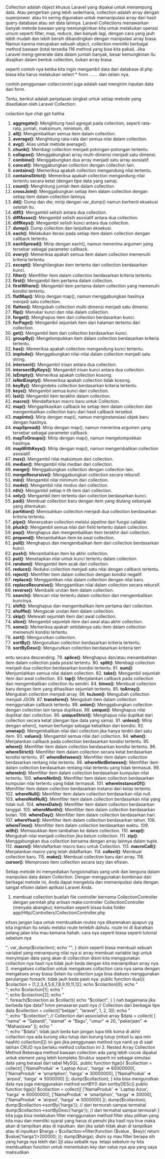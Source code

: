 Collection adalah object khusus Laravel yang dipakai untuk menampung data. Atau pengertian
yang lebih sederhana, collection adalah array dengan superpower. atau  Ini sering digunakan untuk memanipulasi array dari hasil query database atau set data lainnya. Laravel Collections menawarkan banyak metode bawaan yang memungkinkan kita untuk melakukan operasi umum seperti filter, map, reduce, dan banyak lagi, dengan cara yang jauh lebih mudah dan lebih bersih dibandingkan dengan manipulasi array biasa.
Namun karena merupakan sebuah object, collection
memiliki berbagai method bawaan (total tersedia 116 method yang bisa kita pakai). Jika Laravel
meng-generate data dalam jumlah banyak, besar kemungkinan itu disajikan dalam bentuk
collection, bukan array biasa. 

seperti contoh nya ketika kita ingin mengambil data dari database  di php biasa kita harus melakukan select * from ....... dan selain nya.

contoh penggunaan collaccionini juga adalah saat mengirim inputan data dari form. 

Tentu, berikut adalah penjelasan singkat untuk setiap metode yang disediakan oleh Laravel Collection:

colaction bye chat gpt hahha 
1. **aggregate()**: Menghitung hasil agregat pada collection, seperti rata-rata, jumlah, maksimum, minimum, dll.
2. **all()**: Mengembalikan semua item dalam collection.
3. **average()**: Menghitung rata-rata dari semua nilai dalam collection.
4. **avg()**: Alias untuk metode average().
5. **chunk()**: Membagi collection menjadi potongan-potongan tertentu.
6. **collapse()**: Menggabungkan array multi-dimensi menjadi satu dimensi.
7. **combine()**: Menggabungkan dua array menjadi satu array asosiatif.
8. **concat()**: Menggabungkan collection dengan collection lain.
9. **contains()**: Memeriksa apakah collection mengandung nilai tertentu.
10. **containsStrict()**: Memeriksa apakah collection mengandung nilai tertentu secara ketat (dengan tipe data yang sama).
11. **count()**: Menghitung jumlah item dalam collection.
12. **crossJoin()**: Menggabungkan setiap item dalam collection dengan setiap item dalam collection lainnya.
13. **dd()**: Dump dan die; mirip dengan var_dump() namun berhenti eksekusi setelah itu.
14. **diff()**: Mengambil selisih antara dua collection.
15. **diffAssoc()**: Mengambil selisih asosiatif antara dua collection.
16. **diffKeys()**: Mengambil selisih kunci antara dua collection.
17. **dump()**: Dump collection dan lanjutkan eksekusi.
18. **each()**: Melakukan iterasi pada setiap item dalam collection dengan callback tertentu.
19. **eachSpread()**: Mirip dengan each(), namun menerima argumen yang tersebar sebagai parameter callback.
20. **every()**: Memeriksa apakah semua item dalam collection memenuhi kriteria tertentu.
21. **except()**: Menghilangkan item tertentu dari collection berdasarkan kunci.
22. **filter()**: Memfilter item dalam collection berdasarkan kriteria tertentu.
23. **first()**: Mengambil item pertama dalam collection.
24. **firstWhere()**: Mengambil item pertama dalam collection yang memenuhi kondisi tertentu.
25. **flatMap()**: Mirip dengan map(), namun menggabungkan hasilnya menjadi satu collection.
26. **flatten()**: Mengubah collection multi-dimensi menjadi satu dimensi.
27. **flip()**: Menukar kunci dan nilai dalam collection.
28. **forget()**: Menghapus item dari collection berdasarkan kunci.
29. **forPage()**: Mengambil sejumlah item dari halaman tertentu dari collection.
30. **get()**: Mengambil item dari collection berdasarkan kunci.
31. **groupBy()**: Mengelompokkan item dalam collection berdasarkan kriteria tertentu.
32. **has()**: Memeriksa apakah collection mengandung kunci tertentu.
33. **implode()**: Menggabungkan nilai-nilai dalam collection menjadi satu string.
34. **intersect()**: Mengambil irisan antara dua collection.
35. **intersectByKeys()**: Mengambil irisan kunci antara dua collection.
36. **isEmpty()**: Memeriksa apakah collection kosong.
37. **isNotEmpty()**: Memeriksa apakah collection tidak kosong.
38. **keyBy()**: Mengindeks collection berdasarkan kriteria tertentu.
39. **keys()**: Mengambil semua kunci dari collection.
40. **last()**: Mengambil item terakhir dalam collection.
41. **macro()**: Mendaftarkan macro baru untuk Collection.
42. **map()**: Mengaplikasikan callback ke setiap item dalam collection dan mengembalikan collection baru dari hasil callback tersebut.
43. **mapInto()**: Mirip dengan map(), namun menginstansiasi objek baru dengan hasilnya.
44. **mapSpread()**: Mirip dengan map(), namun menerima argumen yang tersebar sebagai parameter callback.
45. **mapToGroups()**: Mirip dengan map(), namun mengelompokkan hasilnya.
46. **mapWithKeys()**: Mirip dengan map(), namun mengembalikan collection asosiatif.
47. **max()**: Mengambil nilai maksimum dari collection.
48. **median()**: Mengambil nilai median dari collection.
49. **merge()**: Menggabungkan collection dengan collection lain.
50. **mergeRecursive()**: Menggabungkan collection secara rekursif.
51. **min()**: Mengambil nilai minimum dari collection.
52. **mode()**: Mengambil nilai modus dari collection.
53. **nth()**: Mengambil setiap n-th item dari collection.
54. **only()**: Mengambil item tertentu dari collection berdasarkan kunci.
55. **pad()**: Membuat collection baru dengan item yang diulang sebanyak yang ditentukan.
56. **partition()**: Memisahkan collection menjadi dua collection berdasarkan kriteria tertentu.
57. **pipe()**: Meneruskan collection melalui pipeline dari fungsi callable.
58. **pluck()**: Mengambil semua nilai dari field tertentu dalam collection.
59. **pop()**: Menghapus dan mengembalikan item terakhir dari collection.
60. **prepend()**: Menambahkan item ke awal collection.
61. **pull()**: Menghapus dan mengembalikan item dari collection berdasarkan kunci.
62. **push()**: Menambahkan item ke akhir collection.
63. **put()**: Menetapkan nilai untuk kunci tertentu dalam collection.
64. **random()**: Mengambil item acak dari collection.
65. **reduce()**: Reduksi collection menjadi satu nilai dengan callback tertentu.
66. **reject()**: Memfilter item dalam collection dengan kondisi negatif.
67. **replace()**: Menggantikan nilai dalam collection dengan nilai baru.
68. **replaceRecursive()**: Menggantikan nilai dalam collection secara rekursif.
69. **reverse()**: Membalik urutan item dalam collection.
70. **search()**: Mencari nilai tertentu dalam collection dan mengembalikan kuncinya.
71. **shift()**: Menghapus dan mengembalikan item pertama dari collection.
72. **shuffle()**: Mengacak urutan item dalam collection.
73. **skip()**: Melewati sejumlah item dari awal collection.
74. **slice()**: Mengambil sejumlah item dari awal atau akhir collection.
75. **some()**: Memeriksa apakah setidaknya satu item dalam collection memenuhi kondisi tertentu.
76. **sort()**: Mengurutkan collection.
77. **sortBy()**: Mengurutkan collection berdasarkan kriteria tertentu.
78. **sortByDesc()**: Mengurutkan collection berdasarkan kriteria tert

entu secara descending.
79. **splice()**: Menghapus dan/atau menambahkan item dalam collection pada posisi tertentu.
80. **split()**: Membagi collection menjadi dua collection berdasarkan kondisi tertentu.
81. **sum()**: Menjumlahkan semua nilai dalam collection.
82. **take()**: Mengambil sejumlah item dari awal collection.
83. **tap()**: Menjalankan callback pada collection dan mengembalikan collection itu sendiri.
84. **times()**: Membuat collection baru dengan item yang dihasilkan sejumlah tertentu.
85. **toArray()**: Mengubah collection menjadi array.
86. **toJson()**: Mengubah collection menjadi JSON.
87. **transform()**: Mengubah item dalam collection menggunakan callback tertentu.
88. **union()**: Menggabungkan collection dengan collection lain tanpa duplikasi.
89. **unique()**: Menghapus nilai duplikat dari collection.
90. **uniqueStrict()**: Menghapus nilai duplikat dari collection secara ketat (dengan tipe data yang sama).
91. **unless()**: Mirip dengan when(), namun berfungsi sebagai kebalikan dari kondisi.
92. **unwrap()**: Mengembalikan nilai dari collection jika hanya terdiri dari satu item.
93. **values()**: Mengambil semua nilai dari collection.
94. **when()**: Menjalankan callback pada collection berdasarkan kondisi tertentu.
95. **where()**: Memfilter item dalam collection berdasarkan kondisi tertentu.
96. **whereStrict()**: Memfilter item dalam collection secara ketat berdasarkan kondisi tertentu.
97. **whereBetween()**: Memfilter item dalam collection berdasarkan rentang nilai tertentu.
98. **whereNotBetween()**: Memfilter item dalam collection berdasarkan rentang nilai tertentu yang tidak termasuk.
99. **whereIn()**: Memfilter item dalam collection berdasarkan kumpulan nilai tertentu.
100. **whereNotIn()**: Memfilter item dalam collection berdasarkan kumpulan nilai tertentu yang tidak termasuk.
101. **whereInstanceOf()**: Memfilter item dalam collection berdasarkan instansi dari kelas tertentu.
102. **whereNull()**: Memfilter item dalam collection berdasarkan nilai null.
103. **whereNotNull()**: Memfilter item dalam collection berdasarkan nilai yang tidak null.
104. **whereDate()**: Memfilter item dalam collection berdasarkan tanggal.
105. **whereMonth()**: Memfilter item dalam collection berdasarkan bulan.
106. **whereDay()**: Memfilter item dalam collection berdasarkan hari.
107. **whereYear()**: Memfilter item dalam collection berdasarkan tahun.
108. **whereTime()**: Memfilter item dalam collection berdasarkan waktu.
109. **with()**: Memasukkan item tambahan ke dalam collection.
110. **wrap()**: Mengubah nilai menjadi collection jika belum collection.
111. **zip()**: Menggabungkan dua collection bersama dengan array lainnya dalam tuple.
112. **macro()**: Mendaftarkan macro baru untuk Collection.
113. **macroCall()**: Menjalankan macro yang telah didaftarkan.
114. **collect()**: Membuat collection baru.
115. **make()**: Membuat collection baru dari array.
116. **cursor()**: Memproses item collection secara lazy dan efisien.

Setiap metode ini menyediakan fungsionalitas yang unik dan berguna dalam manipulasi data dalam Collection. Dengan menggunakan kombinasi dari berbagai metode ini, Anda dapat mengelola dan memanipulasi data dengan sangat efisien dalam aplikasi Laravel Anda.


1. membuat collection
buatlah file controller bernama CollectionController dengan perintah php artisan make:controller CollectionController (menyala abangku); kemudian seperti bisaa buka folder app/Http/Controllers/CollectionController.php

eitsss jangan lupa untuk membuatkan routes nya dikarenakan apapun yg kita inginkan itu selalu melalui route terlebih dahulu. route ini di ibaratkan pelang jalan kita mau kemana hahah. cara nya seperti biasa seperti tutorial sebelum nya

<?php

use Illuminate\Support\Facades\Route;
use App\Http\Controllers\CollectionController;

Route::get('/satu', [CollectionController::class,'satu']);
Route::get('/dua', [CollectionController::class,'dua']);
Route::get('/tiga', [CollectionController::class,'tiga']);
Route::get('/empat', [CollectionController::class,'empat']);

cara nya jangan di ikutin ya karna lagi males ngetik untuk nentuin kelas nya kalian bisa membuat nya dengan collectionsatu dan seterus nya

selanjut nya tinggal kita buat aja public function nya

    public function satu(){
        $myarray = [1,2,3,4,5,6,7,8,9,10,11,12];
        $colaction = collect($myarray);

        echo "<pre>";
        var_dump($colaction);
        echo "</pre>";
    }

disini  seperti biasa membuat sebuah variabel yang menampung nilai nya 
si array membuat variable lagi  untuk menyimpan data yang akan di collacction disini kita menggunakan collaction nya hasil nya tidak jauh beda dengan kita menampilkan array nya.



2. mengakses collaction
untuk mengakses collaction 
cara nya sama dengan mengakses array biasa Selain itu collection juga bisa diakses menggunakan perulangan
foreach.
tidak jauh beda pasti nya.

    public function dua(){

        $colaction = [1,2,3,4,5,6,7,8,9,10,11,12];
        echo $colaction[0]; echo "<br>";
        echo $colaction[1]; echo "<br>";
        echo $colaction[2]; echo "<br>";

        foreach($colaction as $collact){
            echo "$collact";
        }

    }

nah bagaimana jika berbeda tipe data? hmm penasaran pasti nya

 // Collection dari berbagai tipe data
        $collection = collect(["belajar", "laravel", 1, 2, 3]);
        echo "<br>";
        echo "$collection";

        // Collection dari associative array
        $data = collect(
            [
                "nama" => "Sabardi",
                "alamat" => "Bagu",
                "umur" => 20,
                "pekerjaan" => "Mahasiswa"
            ]);

            echo "<br>";
            echo "$data";

tidak jauh beda kan jangan lupa titik koma di akhir collaction nya ada kurung siku tutup dan kurung tutup (mksd lu apa min haahh) collaction([]) ini ges


jika penggunaan method nya nanti ya di saat latihan CRUD nya berlaku method collaction ini


3. Nested Array Collection Method
Beberapa method bawaan collection ada yang lebih cocok dipakai untuk element yang lebih
kompleks

Struktur seperti ini
sebagai simulasi data yang berasal dari tabel MySQL. 
    public function tiga(){
        $collaction = collect([
            ['NamaProduk' => 'Laptop Azus', 'harga' => 60000000],
            ['NamaProduk' => 'smartphon', 'harga' => 30000000],
            ['NamaProduk' => 'airpod', 'harga' => 5000000]
        ]);

        dump($collaction);
    }

kita bisa mengurutkan data nya juga  menggunakan method  sortBY() dan sortbyDESc()

    public function tiga(){
        $collaction = collect([
            ['NamaProduk' => 'Laptop Azus', 'harga' => 60000000],
            ['NamaProduk' => 'smartphon', 'harga' => 30000],
            ['NamaProduk' => 'airpod', 'harga' => 5000000]
        ]);

        dump($collaction);
        dump($collaction->sortBy('harga'));
        // dari termurah sampai termahal

        dump($collaction->sortByDesc('harga'));
        // dari termahal sampai termurah 

    }

kita juga bisa melakukan filter 
menggunakan method filter atau pilihan yang kita mau dan memiliki syarat yang harus di penuhi jika hasil nya true maka akan di tampilkan atau di inputkan. dan jika salah tidak akan di tampilkan atau di inputkan

$harga = $collaction->filter(function ($value , $key){
            return $value['harga']>200000;
        });
        dump($harga);

disini sy mau filter berapa sih yang harga nya lebih dari 2jt atau sebalik nya. tetapi sebelum ny kita membuatkan  function untuk menentukan key dan value nya apa yang saya maksudkan <function ($value , $key)>
